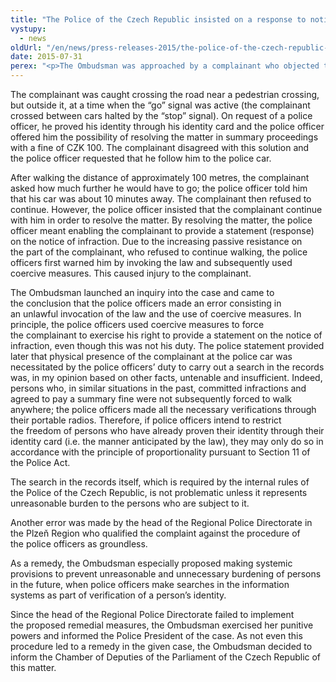 ```yaml
---
title: "The Police of the Czech Republic insisted on a response to notice of infraction"
vystupy:
  - news
oldUrl: "/en/news/press-releases-2015/the-police-of-the-czech-republic-insisted-on-a-response-to-notice-of-infraction/"
date: 2015-07-31
perex: "<p>The Ombudsman was approached by a complainant who objected to the procedure taken by the Police of the Czech Republic within a road safety campaign.</p>"
---
```


<!-- imported from the old website -->

<p>The complainant was caught crossing the road near a pedestrian crossing, but outside it, at a time when the “go” signal was active (the complainant crossed between cars halted by the “stop” signal). On request of a police officer, he proved his identity through his identity card and the police officer offered him the possibility of resolving the matter in summary proceedings with a fine of CZK 100. The complainant disagreed with this solution and the police officer requested that he follow him to the police car.</p><p>After walking the distance of approximately 100 metres, the complainant asked how much further he would have to go; the police officer told him that his car was about 10 minutes away. The complainant then refused to continue. However, the police officer insisted that the complainant continue with him in order to resolve the matter. By resolving the matter, the police officer meant enabling the complainant to provide a statement (response) on the notice of infraction. Due to the increasing passive resistance on the part of the complainant, who refused to continue walking, the police officers first warned him by invoking the law and subsequently used coercive measures. This caused injury to the complainant.</p><p>The Ombudsman launched an inquiry into the case and came to the conclusion that the police officers made an error consisting in an unlawful invocation of the law and the use of coercive measures. In principle, the police officers used coercive measures to force the complainant to exercise his right to provide a statement on the notice of infraction, even though this was not his duty. The police statement provided later that physical presence of the complainant at the police car was necessitated by the police officers’ duty to carry out a search in the records was, in my opinion based on other facts, untenable and insufficient. Indeed, persons who, in similar situations in the past, committed infractions and agreed to pay a summary fine were not subsequently forced to walk anywhere; the police officers made all the necessary verifications through their portable radios. Therefore, if police officers intend to restrict the freedom of persons who have already proven their identity through their identity card (i.e. the manner anticipated by the law), they may only do so in accordance with the principle of proportionality pursuant to Section 11 of the Police Act.</p><p>The search in the records itself, which is required by the internal rules of the Police of the Czech Republic, is not problematic unless it represents unreasonable burden to the persons who are subject to it.</p><p>Another error was made by the head of the Regional Police Directorate in the Plzeň Region who qualified the complaint against the procedure of the police officers as groundless.</p><p>As a remedy, the Ombudsman especially proposed making systemic provisions to prevent unreasonable and unnecessary burdening of persons in the future, when police officers make searches in the information systems as part of verification of a person’s identity.</p>Since the head of the Regional Police Directorate failed to implement the proposed remedial measures, the Ombudsman exercised her punitive powers and informed the Police President of the case. As not even this procedure led to a remedy in the given case, the Ombudsman decided to inform the Chamber of Deputies of the Parliament of the Czech Republic of this matter.

